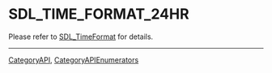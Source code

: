 # SDL_TIME_FORMAT_24HR

Please refer to [SDL_TimeFormat](SDL_TimeFormat) for details.

----
[CategoryAPI](CategoryAPI), [CategoryAPIEnumerators](CategoryAPIEnumerators)

